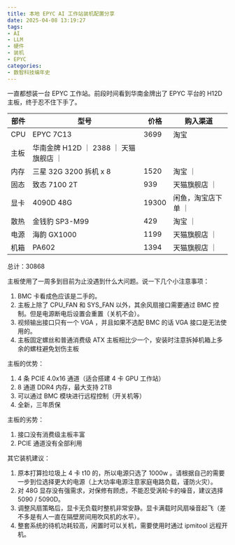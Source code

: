 ```yaml
---
title: 本地 EPYC AI 工作站装机配置分享
date: 2025-04-08 13:19:27
tags:
- AI
- LLM
- 硬件
- 装机
- EPYC
categories:
- 数智科技编年史
---
```


一直都想装一台 EPYC 工作站。前段时间看到华南金牌出了 EPYC 平台的 H12D 主板，终于忍不住下手了。

<!--more-->

| 部件 | 型号 | 价格 | 购入渠道 |
| --- | --- | --- | --- |
| CPU | EPYC 7C13 | 3699 | 淘宝 |
| 主板 | 华南金牌 H12D ｜ 2388 ｜ 天猫旗舰店 ｜
| 内存 | 三星 32G 3200 拆机 x 8 | 1520 | 淘宝 ｜
| 固态 | 致态 7100 2T | 939 | 天猫旗舰店 ｜
| 显卡 | 4090D 48G | 19300 | 闲鱼，淘宝店下单 ｜
| 散热 | 金钱豹 SP3-M99 | 429 | 淘宝 ｜
| 电源 | 海韵 GX1000 | 1199 | 天猫旗舰店 ｜
| 机箱 | PA602 | 1394 | 天猫旗舰店 ｜

总计：30868

主板使用了一周多到目前为止没遇到什么大问题。说一下几个小注意事项：

1. BMC 卡看成色应该是二手的。
2. 主板上除了 CPU_FAN 和 SYS_FAN 以外，其余风扇接口需要通过 BMC 控制。但是电源断电后设置会重置（关机不会）。
3. 视频输出接口只有一个 VGA ，并且如果不选配 BMC 的话 VGA 接口是无法使用的。
4. 主板固定螺丝和普通消费级 ATX 主板相比少一个，安装时注意拆掉机箱上多余的螺柱避免划伤主板

主板的优势：

1. 4 条 PCIE 4.0x16 通道（适合搭建 4 卡 GPU 工作站）
2. 8 通道 DDR4 内存，最大支持 2TB
3. 可以通过 BMC 模块进行远程控制（开关机等）
4. 全新，三年质保

主板的劣势：

1. 接口没有消费级主板丰富
2. PCIE 通道没有全部利用

其它装机建议：

1. 原本打算捡垃圾上 4 卡 t10 的，所以电源只选了 1000w 。请根据自己的需要一步到位选择更大的电源（上大功率电源注意家庭电路负载，谨防火灾）。
2. 对 48G 显存没有强需求，对保修有顾虑，不能忍受涡轮卡的噪音，建议选择 5090 / 5090D。
3. 调整风扇策略后，显卡无负载时整机非常安静。显卡满载时风扇噪音起飞（差不多是有人一直在隔壁房间用吹风机的水平）。
4. 整套系统的待机功耗较高，闲置时可以关机，需要使用时通过 ipmitool 远程开机。
